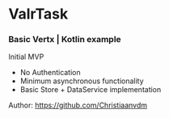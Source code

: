 # ValrTask

### Basic Vertx | Kotlin example

Initial MVP
- No Authentication
- Minimum asynchronous functionality
- Basic Store + DataService implementation

Author: https://github.com/Christiaanvdm
